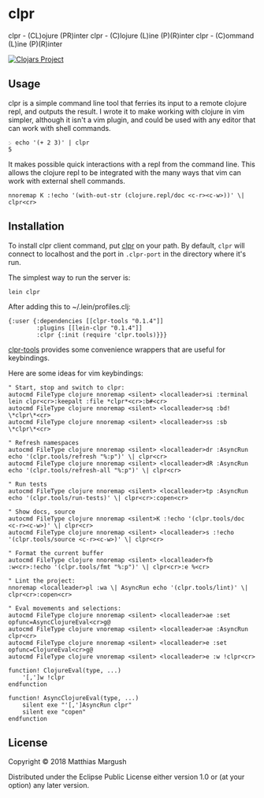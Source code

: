 # clpr

clpr - (CL)ojure (PR)inter
clpr - (C)lojure (L)ine (P)(R)inter
clpr - (C)ommand (L)ine (P)(R)inter

[![Clojars Project](https://img.shields.io/clojars/v/clpr.svg)](https://clojars.org/clpr)

## Usage
clpr is a simple command line tool that ferries its input to a remote clojure
repl, and outputs the result. I wrote it to make working with clojure in vim
simpler, although it isn't a vim plugin, and could be used with any editor that
can work with shell commands.

```
჻ echo '(+ 2 3)' | clpr
5
```

It makes possible quick interactions with a repl from the command line.  This
allows the clojure repl to be integrated with the many ways that vim can work
with external shell commands.

```
nnoremap K :!echo '(with-out-str (clojure.repl/doc <c-r><c-w>))' \| clpr<cr>
```

## Installation

To install clpr client command, put [clpr](clpr) on your path. By default,
`clpr` will connect to localhost and the port in `.clpr-port` in the directory
where it's run.

The simplest way to run the server is:
```
lein clpr
```

After adding this to ~/.lein/profiles.clj:
```
{:user {:dependencies [[clpr-tools "0.1.4"]]
        :plugins [[lein-clpr "0.1.4"]]
        :clpr {:init (require 'clpr.tools)}}}
```

[clpr-tools](clpr-tools) provides some convenience wrappers that are useful for keybindings.

Here are some ideas for vim keybindings:
```
" Start, stop and switch to clpr:
autocmd FileType clojure nnoremap <silent> <localleader>si :terminal lein clpr<cr>:keepalt :file *clpr*<cr>:b#<cr>
autocmd FileType clojure nnoremap <silent> <localleader>sq :bd! \*clpr\*<cr>
autocmd FileType clojure nnoremap <silent> <localleader>ss :sb \*clpr\*<cr>

" Refresh namespaces
autocmd FileType clojure nnoremap <silent> <localleader>dr :AsyncRun echo '(clpr.tools/refresh "%:p")' \| clpr<cr>
autocmd FileType clojure nnoremap <silent> <localleader>dR :AsyncRun echo '(clpr.tools/refresh-all "%:p")' \| clpr<cr>

" Run tests
autocmd FileType clojure nnoremap <silent> <localleader>tp :AsyncRun echo '(clpr.tools/run-tests)' \| clpr<cr>:copen<cr>

" Show docs, source
autocmd FileType clojure nnoremap <silent>K :!echo '(clpr.tools/doc <c-r><c-w>)' \| clpr<cr>
autocmd FileType clojure nnoremap <silent> <localleader>s :!echo '(clpr.tools/source <c-r><c-w>)' \| clpr<cr>

" Format the current buffer
autocmd FileType clojure nnoremap <silent> <localleader>fb :w<cr>:!echo '(clpr.tools/fmt "%:p")' \| clpr<cr>:e %<cr>

" Lint the project:
nnoremap <localleader>pl :wa \| AsyncRun echo '(clpr.tools/lint)' \| clpr<cr>:copen<cr>

" Eval movements and selections:
autocmd FileType clojure nnoremap <silent> <localleader>ae :set opfunc=AsyncClojureEval<cr>g@
autocmd FileType clojure vnoremap <silent> <localleader>ae :AsyncRun clpr<cr>
autocmd FileType clojure nnoremap <silent> <localleader>e :set opfunc=ClojureEval<cr>g@
autocmd FileType clojure vnoremap <silent> <localleader>e :w !clpr<cr>

function! ClojureEval(type, ...)
    '[,']w !clpr
endfunction

function! AsyncClojureEval(type, ...)
    silent exe "'[,']AsyncRun clpr"
    silent exe "copen"
endfunction
```

## License

Copyright © 2018 Matthias Margush

Distributed under the Eclipse Public License either version 1.0 or (at
your option) any later version.
